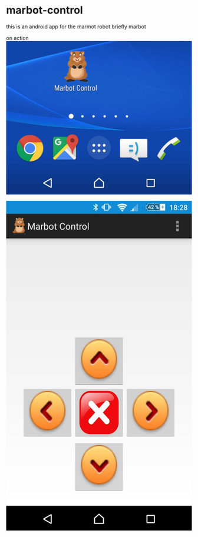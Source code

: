# marbot-control

this is an android app for the marmot robot briefly marbot

on action
![view1](imgs/img1.jpg)


![view1](imgs/img2.jpg)


